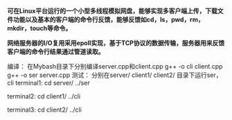 **可在Linux平台运行的一个小型多线程模拟网盘，能够实现多客户端上传，下载文件功能以及基本的客户端的命令行反馈，能够反馈如cd，ls，pwd，rm，mkdir，touch等命令。**

**网络服务器的I/O复用采用epoll实现，基于TCP协议的数据传输，服务器用来反馈客户端的命令行结果通过管道读取。**

编译：
在Mybash目录下分别编译server.cpp和client.cpp
g++ -o cli client.cpp
g++ -o ser server.cpp
测试：
分别在server/    client1/   client2/   目录下运行ser，cli
terminal1:
cd server/
../ser

terminal2:
cd client1/
../cli

terminal3:
cd client2/
../cli
